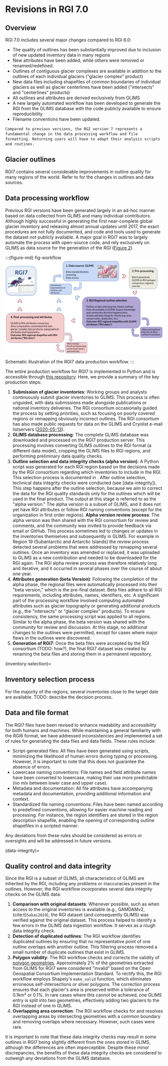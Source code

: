 # Revisions in RGI 7.0 

## Overview

RGI 7.0 includes several major changes compared to RGI 6.0:
- The quality of outlines has been substantially improved due to inclusion of new updated inventory data in many regions
- New attributes have been added, while others were removed or renamed/redefined.
- Outlines of contiguous glacier complexes are available in addition to the outlines of each individual glaciers ("glacier complex" product)
- New data files including shapefiles of common boundaries of individual glaciers as well as glacier centerlines have been added ("intersects" and "centerlines" products)
- All outlines and attributes are derived exclusively from GLIMS
- A new largely automated workflow has been developed to generate the RGI from the GLIMS database with the code publicly available to ensure reproducibility.
- Filename conventions have been updated.

```{important}
Compared to previous versions, the RGI version 7 represents a fundamental change in the data processing workflow and file formatting. Returning users will have to adapt their analysis scripts and routines.
```

## Glacier outlines

RGI7 contains several considerable improvements in outline quality for many regions of the world.
Refer to [](05_description_by_region) for the changes in outlines and data sources.

## Data processing workflow

Previous RGI versions have been generated largely in an ad-hoc manner based on data collected from GLIMS and many individual contributors. Although highly successful in generating the first near-complete global glacier inventory and releasing almost annual updates until 2017, the exact procedures are not fully documented, and code and tools used to generate the dataset not publicly available. A major goal in RGI7 was to largely automate the process with open-source code, and rely exclusively on GLIMS as data source for the generation of the RGI ([Figure 2](fig-workflow)).

:::{figure-md} fig-workflow
<img src="img/workflow.png" alt="data workflow" class="bg-primary mb-1">

Schematic illustration of the RGI7 data production workflow.
:::

The entire production workflow for RGI7 is implemented in Python and is accessible through [this repository](https://github.com/GLIMS-RGI/rgi7_scripts). Here, we provide a summary of the key production steps:

1. **Submission of glacier inventories**: Working groups and analysts continuously submit glacier inventories to GLIMS. This process is often unguided, with data submissions made alongside publications or national inventory deliveries. The RGI consortium occasionally guided the process by setting priorities, such as focusing on poorly covered regions or remapping obviously incorrect outlines. The RGI consortium has also made public requests for data on the GLIMS and Cryolist e-mail listservers ([2020-05-13](https://lists.cryolist.org/pipermail/cryolist/2020-May/005135.html)). 
2. **GLIMS database processing**: The complete GLIMS database was downloaded and processed on the RGI7 production server. This processing involves converting GLIMS outlines to the RGI format (a different data model), cropping the GLIMS files to RGI regions, and performing preliminary data quality checks.
3. **Outline selection and data integrity checks (alpha version)**: A Python script was generated for each RGI region based on the decisions made by the RGI consortium regarding which inventories to include in the RGI. This selection process is documented in [](inventory-selection). After outline selection, technical data integrity checks were conducted (see [data-integrity]). This step happens after the outline selection, because we aim to correct the data for the RGI quality standards only for the outlines which will be used in the final product. The output at this stage is referred to as the "alpha version." The alpha version is a subset of GLIMS, and it does not yet have RGI attributes or follow RGI naming conventions (except for the organization in first order regions). **Alpha version review process**: The alpha version was then shared with the RGI consortium for review and comments, and the community was invited to provide feedback via email or GitHub. This process sometimes led to changes or updates in the inventories themselves and subsequently in GLIMS. For example in Region 19 (Subantarctic and Antarctic Islands) the review process detected several problems that were addressed by remapping several outlines. Once an inventory was amended or replaced, it was uploaded to GLIMS as a new contribution and needed to be downloaded for the RGI again. The RGI alpha review process was therefore relatively long and iterative, and it occurred in several phases over the course of about one year. 
4. **Attributes generation (beta Version)**: Following the completion of the alpha phase, the regional files were automatically processed into their "beta version," which is the pre-final dataset. Beta files adhere to all RGI requirements, including attributes, names, identifiers, etc. A significant part of the processing workflow involved computing automated attributes such as glacier topography or generating additional products (e.g., the "intersects" or "glacier complex" products). To ensure consistency, the same processing script was applied to all regions. Similar to the alpha phase, the beta version was shared with the community for review and discussion. At this stage, no additional changes to the outlines were permitted, except for cases where major flaws in the outlines were discovered.
5. **Generation of RGI7**: Once the beta files were accepted by the RGI consortium (TODO: how?), the final RGI7 dataset was created by renaming the beta files and storing them in a permanent repository.

(inventory-selection)=
## Inventory selection process

For the majority of the regions, several inventories close to the target date are available. TODO: describe the decision process.

## Data and file format

The RGI7 files have been revised to enhance readability and accessibility for both humans and machines. While maintaining a general familiarity with the RGI6 format, we have addressed inconsistencies and implemented a set of rules for generating the data files and data fields. These rules include:

- Script-generated files: All files have been generated using scripts, minimizing the likelihood of human errors during typing or processing. However, it is important to note that this does not guarantee the absence of errors.
- Lowercase naming conventions: File names and field attribute names have been converted to lowercase, making their use more predictable (no mix between lower case and upper case).
- Metadata and documentation: All file attributes have accompanying metadata and documentation, providing additional information and context.
- Standardized file naming conventions: Files have been named according to predefined conventions, allowing for easier machine reading and processing. For instance, the region identifiers are stored in the region description shapefile, enabling the opening of corresponding outline shapefiles in a scripted manner.

Any deviations from these rules should be considered as errors or oversights and will be addressed in future versions.

(data-integrity)=
## Quality control and data integrity

Since the RGI is a subset of GLIMS, all characteristics of GLIMS are inherited by the RGI, including any problems or inaccuracies present in the outlines. However, the RGI workflow  incorporates several data integrity checks on the GLIMS data:

1. **Comparison with original datasets**: Whenever possible, such as when access to the original inventories is available (e.g., GAMDAMv2, {cite:t}`Sakai2019`), the RGI dataset (and consequently GLIMS) was verified against the original dataset. This process helped to identify a few errors in the GLIMS data ingestion workflow. It serves as a rough data integrity check.
2. **Detection of duplicated outlines**: The RGI workflow identifies duplicated outlines by ensuring that no representative point of one outline overlaps with another outline. This filtering process removed a small number of duplicate outlines that exist in GLIMS.
3. **Polygon validity**: The RGI workflow checks and corrects the validity of [polygon geometries](https://developers.arcgis.com/documentation/common-data-types/geometry-objects.htm). Approximately 2% of the geometries extracted from GLIMS for RGI7 were considered "invalid" based on the Open Geospatial Consortium Implementation Standard. To rectify this, the RGI workflow employs Shapely's `make_valid` function, which eliminates erroneous self-intersections or sliver polygons. The correction process ensures that each glacier's area is preserved within a tolerance of 0.1km² or 0.1%. In rare cases where this cannot be achieved, one GLIMS entry is split into two geometries, effectively adding two glaciers to the RGI instead of one in GLIMS.
4. **Overlapping area correction**: The RGI workflow checks for and resolves overlapping areas by intersecting geometries with a common boundary and removing overlaps where necessary. However, such cases were rare.

It is important to note that these data integrity checks may result in some outlines in RGI7 being slightly different from the ones stored in GLIMS, although the differences are often imperceptible. Despite these minor discrepancies, the benefits of these data integrity checks are considered to outweigh any deviations from the GLIMS database.
